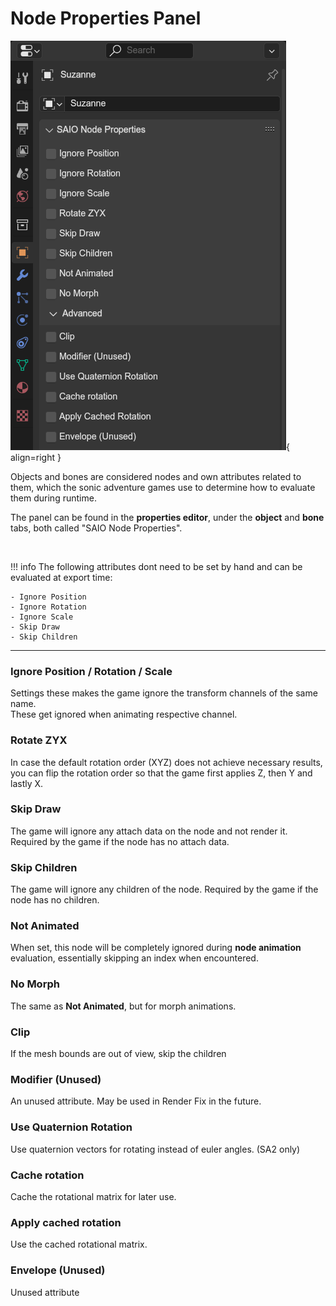 # Node Properties Panel
![](../../img/ui_node_properties.png){ align=right }

Objects and bones are considered nodes and own attributes related to them, which the sonic adventure games use to determine how to evaluate them during runtime.

The panel can be found in the **properties editor**, under the **object** and **bone** tabs, both called "SAIO Node Properties".

<br clear="right">

!!! info
	The following attributes dont need to be set by hand and can be evaluated at export time:

	- Ignore Position
	- Ignore Rotation
	- Ignore Scale
	- Skip Draw
	- Skip Children

---

### Ignore Position / Rotation / Scale
Settings these makes the game ignore the transform channels of the same name.
<br/> These get ignored when animating respective channel.

### Rotate ZYX
In case the default rotation order (XYZ) does not achieve necessary results, you can flip the rotation order so that the game first applies Z, then Y and lastly X.

### Skip Draw
The game will ignore any attach data on the node and not render it. Required by the game if the node has no attach data.

### Skip Children
The game will ignore any children of the node. Required by the game if the node has no children.

### Not Animated
When set, this node will be completely ignored during **node animation** evaluation, essentially skipping an index when encountered.

### No Morph
The same as **Not Animated**, but for morph animations.

### Clip
If the mesh bounds are out of view, skip the children

### Modifier (Unused)
An unused attribute. May be used in Render Fix in the future.

### Use Quaternion Rotation
Use quaternion vectors for rotating instead of euler angles. (SA2 only)

### Cache rotation
Cache the rotational matrix for later use.

### Apply cached rotation
Use the cached rotational matrix.

### Envelope (Unused)
Unused attribute